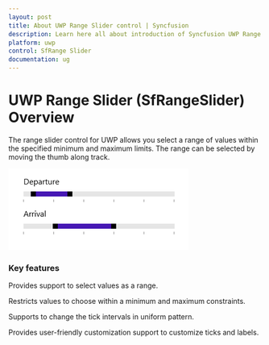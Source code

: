 ```yaml
---
layout: post
title: About UWP Range Slider control | Syncfusion
description: Learn here all about introduction of Syncfusion UWP Range Slider (SfRangeSlider) control, its elements and more.
platform: uwp
control: SfRange Slider 
documentation: ug
---
```


# UWP Range Slider (SfRangeSlider) Overview

The range slider control for UWP allows you select a range of values within the specified minimum and maximum limits. The range can be selected by moving the thumb along track.

![RangeSlider Sample view](overview-images/uwp-range-slider-overivew.png)

### Key features

Provides support to select values as a range.
 
Restricts values to choose within a minimum and maximum constraints.
 
Supports to change the tick intervals in uniform pattern.
 
Provides user-friendly customization support to customize ticks and labels.




